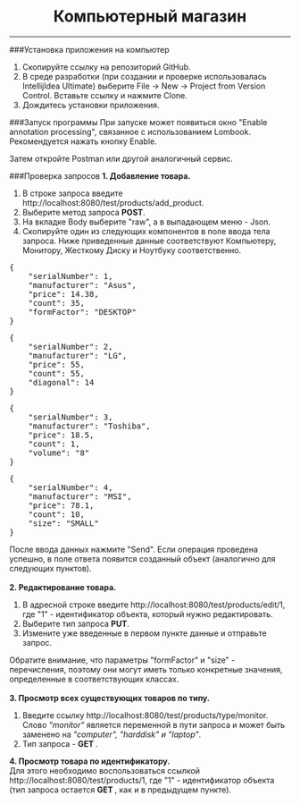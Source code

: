 <h1 style="text-align: center;">Компьютерный магазин</h1>
<hr>


###Установка приложения на компьютер
1. Скопируйте ссылку на репозиторий GitHub.
2. В среде разработки (при создании и проверке использовалась IntellijIdea Ultimate) выберите File -> New -> Project from Version Control. Вставьте ссылку и нажмите Clone.
3. Дождитесь установки приложения.

###Запуск программы
При запуске может появиться окно "Enable annotation processing", связанное с использованием Lombook. Рекомендуется нажать кнопку Enable. 

Затем откройте Postman или другой аналогичный сервис. 

###Проверка запросов
<b>1. Добавление товара. <br></b>
1) В строке запроса введите http://localhost:8080/test/products/add_product.
2) Выберите метод запроса <b>POST</b>.
3) На вкладке Body выберите "raw", а в выпадающем меню - Json. 
4) Скопируйте один из следующих компонентов в поле ввода тела запроса. 
Ниже приведенные данные соответствуют Компьютеру, Монитору, Жесткому Диску и Ноутбуку соответственно. 
<pre>
{
    "serialNumber": 1,
    "manufacturer": "Asus", 
    "price": 14.38,
    "count": 35,
    "formFactor": "DESKTOP"
}
</pre>
<pre>
{
    "serialNumber": 2,
    "manufacturer": "LG", 
    "price": 55,
    "count": 55,
    "diagonal": 14
}</pre>
<pre>
{
    "serialNumber": 3,
    "manufacturer": "Toshiba", 
    "price": 18.5,
    "count": 1,
    "volume": "8"
}</pre>
<pre>
{
    "serialNumber": 4,
    "manufacturer": "MSI", 
    "price": 78.1,
    "count": 10,
    "size": "SMALL"
}
</pre>
После ввода данных нажмите "Send". Если операция проведена успешно, в поле ответа появится созданный объект (аналогично для следующих пунктов).
<br><br><b>2. Редактирование товара. <br></b>
1) В адресной строке введите http://localhost:8080/test/products/edit/1, где "1" - идентификатор объекта, который нужно редактировать.
2) Выберите тип запроса <b>PUT</b>.
3) Измените уже введенные в первом пункте данные и отправьте запрос. 

Обратите внимание, что параметры "formFactor" и "size" - перечисления, поэтому они могут иметь только конкретные значения, определенные в соответствующих классах. 
<br><br><b>3. Просмотр всех существующих товаров по типу. <br></b>
1) Введите ссылку http://localhost:8080/test/products/type/monitor. Слово <i>"monitor"</i> является переменной в пути запроса и может быть заменено на <i>"computer", "harddisk" и "laptop"</i>.
2) Тип запроса - <b> GET </b>.

<b>4. Просмотр товара по идентификатору. <br></b>
Для этого необходимо воспользоваться ссылкой http://localhost:8080/test/products/1, где "1" - идентификатор объекта (тип запроса остается <b> GET </b>, как и в предыдущем пункте). 
